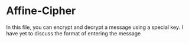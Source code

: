 # Affine-Cipher

In this file, you can encrypt and decrypt a message using a special key. I have yet to discuss the format of entering the message
